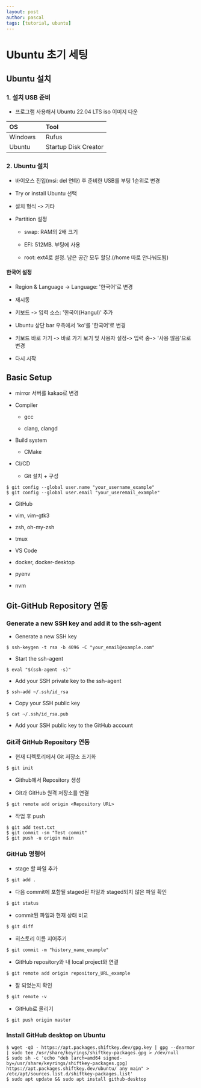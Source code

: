 ```yaml
---
layout: post
author: pascal
tags: [tutorial, ubuntu]
---
```


# Ubuntu 초기 세팅 

## Ubuntu 설치

### 1. 설치 USB 준비
   
- 프로그램 사용해서 Ubuntu 22.04 LTS iso 이미지 다운

| OS | Tool |
|:---|:---|
| Windows | Rufus |
| Ubuntu&nbsp;&nbsp;&nbsp;&nbsp;&nbsp;&nbsp;| Startup Disk Creator |

### 2. Ubuntu 설치
   
- 바이오스 진입(msi: del 연타) 후 준비한 USB를 부팅 1순위로 변경
  
- Try or install Ubuntu 선택
  
- 설치 형식 -> 기타
  
- Partition 설정

  - swap: RAM의 2배 크기
    
  - EFI: 512MB. 부팅에 사용
    
  - root: ext4로 설정. 남은 공간 모두 할당.(/home 따로 안나눠도됨)

#### 한국어 설정
  
- Region & Language -> Language: '한국어'로 변경
  
- 재시동

- 키보드 -> 입력 소스: '한국어(Hangul)' 추가

- Ubuntu 상단 bar 우측에서 'ko'를 '한국어'로 변경

- 키보드 바로 가기 -> 바로 가기 보기 및 사용자 설정-> 입력 중-> '사용 않음'으로 변경

- 다시 시작

## Basic Setup

- mirror 서버를 kakao로 변경
  
- Compiler
  
  - gcc
    
  - clang, clangd
    
- Build system
  
  - CMake
    
- CI/CD
  
  - Git 설치 + 구성
    
```
$ git config --global user.name "your_username_example"
$ git config --global user.email "your_useremail_example"
```
  - GitHub
    
- vim, vim-gtk3
  
- zsh, oh-my-zsh
  
- tmux
  
- VS Code
  
- docker, docker-desktop

- pyenv
  
- nvm

## Git-GitHub Repository 연동

### Generate a new SSH key and add it to the ssh-agent

- Generate a new SSH key
  
```
$ ssh-keygen -t rsa -b 4096 -C "your_email@example.com"
```

- Start the ssh-agent
  
```
$ eval "$(ssh-agent -s)"
```

- Add your SSH private key to the ssh-agent
  
```
$ ssh-add ~/.ssh/id_rsa
```

- Copy your SSH public key
  
```
$ cat ~/.ssh/id_rsa.pub
```

- Add your SSH public key to the GitHub account

### Git과 GitHub Repository 연동

- 현재 디렉토리에서 Git 저장소 초기화
  
```
$ git init
```

- Github에서 Repository 생성
  
- Git과 GitHub 원격 저장소를 연결
  
```
$ git remote add origin <Repository URL>
```

- 작업 후 push
  
```
$ git add test.txt
$ git commit -sm "Test commit"
$ git push -u origin main
```

### GitHub 명령어

- stage 할 파일 추가
  
```
$ git add .
```

- 다음 commit에 포함될 staged된 파일과 staged되지 않은 파일 확인
  
```
$ git status
```

- commit된 파일과 현재 상태 비교
  
```
$ git diff
```

- 히스토리 이름 지어주기
  
```
$ git commit -m "history_name_example"
```

- GitHub repository와 내 local project와 연결
  
```
$ git remote add origin repository_URL_example
```

- 잘 되었는지 확인
  
```
$ git remote -v
```

- GitHub로 올리기
  
```
$ git push origin master
```
  
### Install GitHub desktop on Ubuntu

```
$ wget -qO - https://apt.packages.shiftkey.dev/gpg.key | gpg --dearmor | sudo tee /usr/share/keyrings/shiftkey-packages.gpg > /dev/null
$ sudo sh -c 'echo "deb [arch=amd64 signed-by=/usr/share/keyrings/shiftkey-packages.gpg] https://apt.packages.shiftkey.dev/ubuntu/ any main" > /etc/apt/sources.list.d/shiftkey-packages.list'
$ sudo apt update && sudo apt install github-desktop
```
